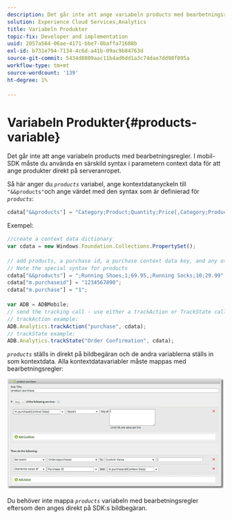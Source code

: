 ```yaml
---
description: Det går inte att ange variabeln products med bearbetningsregler. I mobil-SDK måste du använda en särskild syntax i parametern context data för att ange produkter direkt på serveranropet.
solution: Experience Cloud Services,Analytics
title: Variabeln Produkter
topic-fix: Developer and implementation
uuid: 2057a564-06ae-4171-bbe7-0baffa71608b
exl-id: b731e794-7134-4c6d-a41b-09ac9b84763d
source-git-commit: 5434d8809aac11b4ad6dd1a3c74dae7dd98f095a
workflow-type: tm+mt
source-wordcount: '139'
ht-degree: 1%

---
```


# Variabeln Produkter{#products-variable}

Det går inte att ange variabeln products med bearbetningsregler. I mobil-SDK måste du använda en särskild syntax i parametern context data för att ange produkter direkt på serveranropet.

Så här anger du *`products`* variabel, ange kontextdatanyckeln till `"&&products"`och ange värdet med den syntax som är definierad för *`products`*:

```js
cdata["&&products"] = "Category;Product;Quantity;Price[,Category;Product;Quantity;Price]";
```

Exempel:

```js
//create a context data dictionary 
var cdata = new Windows.Foundation.Collections.PropertySet(); 
 
// add products, a purchase id, a purchase context data key, and any other data you want to collect. 
// Note the special syntax for products 
cdata["&&products"] = ";Running Shoes;1;69.95,;Running Socks;10;29.99"; 
cdata["m.purchaseid"] = "1234567890"; 
cdata["m.purchase"] = "1"; 
 
var ADB = ADBMobile; 
// send the tracking call - use either a trackAction or TrackState call. 
// trackAction example: 
ADB.Analytics.trackAction("purchase", cdata); 
// trackState example: 
ADB.Analytics.trackState("Order Confirmation", cdata);
```

*`products`* ställs in direkt på bildbegäran och de andra variablerna ställs in som kontextdata. Alla kontextdatavariabler måste mappas med bearbetningsregler:

![](assets/products-procrules.png)

Du behöver inte mappa *`products`* variabeln med bearbetningsregler eftersom den anges direkt på SDK:s bildbegäran.
